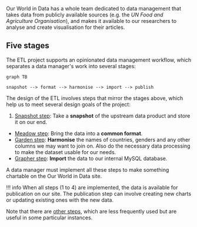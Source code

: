 
Our World in Data has a whole team dedicated to data management that takes data from publicly available sources (e.g. the _UN Food and Agriculture Organisation_), and makes it available to our researchers to analyse and create visualisation for their articles.

## Five stages

The ETL project supports an opinionated data management workflow, which separates a data manager's work into several stages:

```mermaid
graph TB

snapshot --> format --> harmonise --> import --> publish
```

The design of the ETL involves steps that mirror the stages above, which help us to meet several design goals of the project:

1. [Snapshot step](snapshot.md): Take a **snapshot** of the upstream data product and store it on our end.
- [Meadow step](meadow.md): Bring the data into a **common format**.
- [Garden step](garden.md): **Harmonise** the names of countries, genders and any other columns we may want to join on. Also do the necessary data processing to make the dataset usable for our needs.
- [Grapher step](grapher.md): **Import** the data to our internal MySQL database.

A data manager must implement all these steps to make something chartable on the Our World in Data site.

!!! info
    When all steps (1 to 4) are implemented, the data is available for publication on our site. The publication step can involve creating new charts or updating existing ones with the new data.

Note that there are [other steps](other-steps/), which are less frequently used but are useful in some particular instances.
